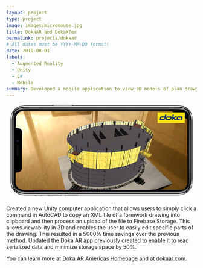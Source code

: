 ```yaml
---
layout: project
type: project
image: images/micromouse.jpg
title: DokaAR and DokaXfer
permalink: projects/dokaar
# All dates must be YYYY-MM-DD format!
date: 2019-08-01
labels:
  - Augmented Reality
  - Unity
  - C#
  - Mobile
summary: Developed a mobile application to view 3D models of plan drawings in augmented reality and developed a way to transfer drawings from AutoCAD to the mobile application.
---
```


<div class="ui small rounded images">
  <img class="ui image" src="../images/DokaAR on Phone.png">
</div>

Created a new Unity computer application that allows users to simply click a command in AutoCAD to copy an XML file of a formwork drawing into clipboard and then process an upload of the file to Firebase Storage. This allows viewability in 3D and enables the user to easily edit specific parts of the drawing. This resulted in a 5000% time savings over the previous method. Updated the Doka AR app previously created to enable it to read serialized data and minimize storage space by 50%.

You can learn more at [Doka AR Americas Homepage](https://www.doka.com/us/home/apps/augmented-reality-app-americas) and at [dokaar.com](https://www.dokaar.com).



